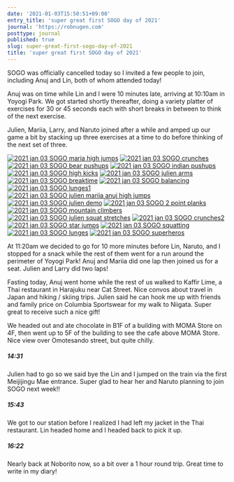 ```yaml
---
date: '2021-01-03T15:50:51+09:00'
entry_title: 'super great first SOGO day of 2021'
journal: 'https://robnugen.com'
posttype: journal
published: true
slug: super-great-first-sogo-day-of-2021
title: 'super great first SOGO day of 2021'
---
```


SOGO was officially cancelled today so I invited a few people to join,
including Anuj and Lin, both of whom attended today!

Anuj was on time while Lin and I were 10 minutes late, arriving at
10:10am in Yoyogi Park.  We got started shortly thereafter, doing a
variety platter of exercises for 30 or 45 seconds each with short
breaks in between to think of the next exercise.

Julien, Mariia, Larry, and Naruto joined after a while and amped up
our game a bit by stacking up three exercises at a time to do before
thinking of the next set of three.

[![2021 jan 03 SOGO maria high jumps](//b.robnugen.com/journal/2021/2021_jan_03_SOGO/thumbs/2021_jan_03_SOGO_maria_high_jumps.jpg)](//b.robnugen.com/journal/2021/2021_jan_03_SOGO/2021_jan_03_SOGO_maria_high_jumps.jpg)
[![2021 jan 03 SOGO crunches](//b.robnugen.com/journal/2021/2021_jan_03_SOGO/thumbs/2021_jan_03_SOGO_crunches.jpg)](//b.robnugen.com/journal/2021/2021_jan_03_SOGO/2021_jan_03_SOGO_crunches.jpg)
[![2021 jan 03 SOGO bear pushups](//b.robnugen.com/journal/2021/2021_jan_03_SOGO/thumbs/2021_jan_03_SOGO_bear_pushups.jpg)](//b.robnugen.com/journal/2021/2021_jan_03_SOGO/2021_jan_03_SOGO_bear_pushups.jpg)
[![2021 jan 03 SOGO indian pushups](//b.robnugen.com/journal/2021/2021_jan_03_SOGO/thumbs/2021_jan_03_SOGO_indian_pushups.jpg)](//b.robnugen.com/journal/2021/2021_jan_03_SOGO/2021_jan_03_SOGO_indian_pushups.jpg)
[![2021 jan 03 SOGO high kicks](//b.robnugen.com/journal/2021/2021_jan_03_SOGO/thumbs/2021_jan_03_SOGO_high_kicks.jpg)](//b.robnugen.com/journal/2021/2021_jan_03_SOGO/2021_jan_03_SOGO_high_kicks.jpg)
[![2021 jan 03 SOGO julien arms](//b.robnugen.com/journal/2021/2021_jan_03_SOGO/thumbs/2021_jan_03_SOGO_julien_arms.jpg)](//b.robnugen.com/journal/2021/2021_jan_03_SOGO/2021_jan_03_SOGO_julien_arms.jpg)
[![2021 jan 03 SOGO breaktime](//b.robnugen.com/journal/2021/2021_jan_03_SOGO/thumbs/2021_jan_03_SOGO_breaktime.jpg)](//b.robnugen.com/journal/2021/2021_jan_03_SOGO/2021_jan_03_SOGO_breaktime.jpg)
[![2021 jan 03 SOGO balancing](//b.robnugen.com/journal/2021/2021_jan_03_SOGO/thumbs/2021_jan_03_SOGO_balancing.jpg)](//b.robnugen.com/journal/2021/2021_jan_03_SOGO/2021_jan_03_SOGO_balancing.jpg)
[![2021 jan 03 SOGO lunges1](//b.robnugen.com/journal/2021/2021_jan_03_SOGO/thumbs/2021_jan_03_SOGO_lunges1.jpg)](//b.robnugen.com/journal/2021/2021_jan_03_SOGO/2021_jan_03_SOGO_lunges1.jpg)
[![2021 jan 03 SOGO julien mariia anuj high jumps](//b.robnugen.com/journal/2021/2021_jan_03_SOGO/thumbs/2021_jan_03_SOGO_julien_mariia_anuj_high_jumps.jpg)](//b.robnugen.com/journal/2021/2021_jan_03_SOGO/2021_jan_03_SOGO_julien_mariia_anuj_high_jumps.jpg)
[![2021 jan 03 SOGO julien demo](//b.robnugen.com/journal/2021/2021_jan_03_SOGO/thumbs/2021_jan_03_SOGO_julien_demo.jpg)](//b.robnugen.com/journal/2021/2021_jan_03_SOGO/2021_jan_03_SOGO_julien_demo.jpg)
[![2021 jan 03 SOGO 2 point planks](//b.robnugen.com/journal/2021/2021_jan_03_SOGO/thumbs/2021_jan_03_SOGO_2_point_planks.jpg)](//b.robnugen.com/journal/2021/2021_jan_03_SOGO/2021_jan_03_SOGO_2_point_planks.jpg)
[![2021 jan 03 SOGO mountain climbers](//b.robnugen.com/journal/2021/2021_jan_03_SOGO/thumbs/2021_jan_03_SOGO_mountain_climbers.jpg)](//b.robnugen.com/journal/2021/2021_jan_03_SOGO/2021_jan_03_SOGO_mountain_climbers.jpg)
[![2021 jan 03 SOGO julien squat stretches](//b.robnugen.com/journal/2021/2021_jan_03_SOGO/thumbs/2021_jan_03_SOGO_julien_squat_stretches.jpg)](//b.robnugen.com/journal/2021/2021_jan_03_SOGO/2021_jan_03_SOGO_julien_squat_stretches.jpg)
[![2021 jan 03 SOGO crunches2](//b.robnugen.com/journal/2021/2021_jan_03_SOGO/thumbs/2021_jan_03_SOGO_crunches2.jpg)](//b.robnugen.com/journal/2021/2021_jan_03_SOGO/2021_jan_03_SOGO_crunches2.jpg)
[![2021 jan 03 SOGO star jumps](//b.robnugen.com/journal/2021/2021_jan_03_SOGO/thumbs/2021_jan_03_SOGO_star_jumps.jpg)](//b.robnugen.com/journal/2021/2021_jan_03_SOGO/2021_jan_03_SOGO_star_jumps.jpg)
[![2021 jan 03 SOGO squatting](//b.robnugen.com/journal/2021/2021_jan_03_SOGO/thumbs/2021_jan_03_SOGO_squatting.jpg)](//b.robnugen.com/journal/2021/2021_jan_03_SOGO/2021_jan_03_SOGO_squatting.jpg)
[![2021 jan 03 SOGO lunges](//b.robnugen.com/journal/2021/2021_jan_03_SOGO/thumbs/2021_jan_03_SOGO_lunges.jpg)](//b.robnugen.com/journal/2021/2021_jan_03_SOGO/2021_jan_03_SOGO_lunges.jpg)
[![2021 jan 03 SOGO superheros](//b.robnugen.com/journal/2021/2021_jan_03_SOGO/thumbs/2021_jan_03_SOGO_superheros.jpg)](//b.robnugen.com/journal/2021/2021_jan_03_SOGO/2021_jan_03_SOGO_superheros.jpg)

At 11:20am we decided to go for 10
more minutes before Lin, Naruto, and I stopped for a snack while the
rest of them went for a run around the perimeter of Yoyogi Park!  Anuj
and Mariia did one lap then joined us for a seat.  Julien and Larry
did two laps!

Fasting today, Anuj went home while the rest of us walked to Kaffir
Lime, a Thai restaurant in Harajuku near Cat Street.  Nice convos
about travel in Japan and hiking / skiing trips.  Julien said he can
hook me up with friends and family price on Columbia Sportswear for my
walk to Niigata.  Super great to receive such a nice gift!

We headed out and ate chocolate in B1F of a building with MOMA Store
on 4F, then went up to 5F of the building to see the cafe above MOMA
Store.  Nice view over Omotesando street, but quite chilly.

##### 14:31

Julien had to go so we said bye the Lin and I jumped on the train via
the first Meijijingu Mae entrance.  Super glad to hear her and Naruto
planning to join SOGO next week!!

##### 15:43

We got to our station before I realized I had left my jacket in the
Thai restaurant.  Lin headed home and I headed back to pick it up.

##### 16:22

Nearly back at Noborito now, so a bit over a 1 hour round trip.  Great
time to write in my diary!
